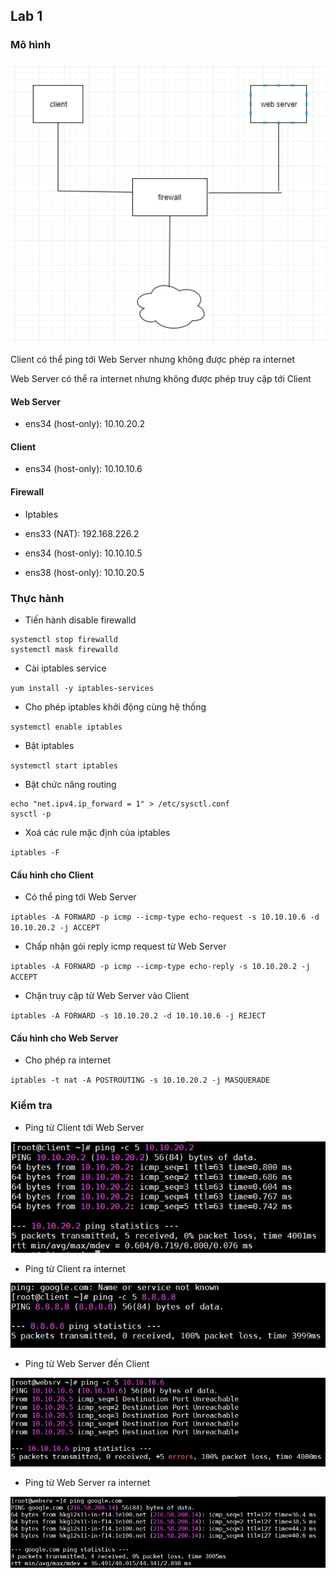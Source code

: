 ## Lab 1

### Mô hình

<img src="img/06.jpg">

Client có thể ping tới Web Server nhưng không được phép ra internet

Web Server có thể ra internet nhưng không được phép truy cập tới Client 

#### Web Server

- ens34 (host-only): 10.10.20.2

#### Client

- ens34 (host-only): 10.10.10.6

#### Firewall

- Iptables 

- ens33 (NAT): 192.168.226.2

- ens34 (host-only): 10.10.10.5

- ens38 (host-only): 10.10.20.5

### Thực hành

- Tiến hành disable firewalld

```
systemctl stop firewalld 
systemctl mask firewalld 
```

- Cài iptables service

`yum install -y iptables-services`

- Cho phép iptables khởi động cùng hệ thống

`systemctl enable iptables`

- Bật iptables

`systemctl start iptables`

- Bật chức năng routing 

```
echo "net.ipv4.ip_forward = 1" > /etc/sysctl.conf
sysctl -p 
```

- Xoá các rule mặc định của iptables

`iptables -F`

#### Cấu hình cho Client

- Có thể ping tới Web Server

`iptables -A FORWARD -p icmp --icmp-type echo-request -s 10.10.10.6 -d 10.10.20.2 -j ACCEPT`

- Chấp nhận gói reply icmp request từ Web Server

`iptables -A FORWARD -p icmp --icmp-type echo-reply -s 10.10.20.2 -j ACCEPT`

- Chặn truy cập từ Web Server vào Client 

`iptables -A FORWARD -s 10.10.20.2 -d 10.10.10.6 -j REJECT`

#### Cấu hình cho Web Server

- Cho phép ra internet 

`iptables -t nat -A POSTROUTING -s 10.10.20.2 -j MASQUERADE`

### Kiểm tra

- Ping từ Client tới Web Server

<img src="img/07.jpg">

- Ping từ Client ra internet 

<img src="img/08.jpg">

- Ping từ Web Server đến Client 

<img src="img/09.jpg">

- Ping từ Web Server ra internet 

<img src="img/10.jpg">